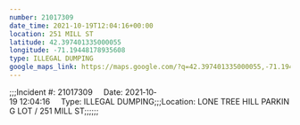 ```yaml
---
number: 21017309
date_time: 2021-10-19T12:04:16+00:00
location: 251 MILL ST
latitude: 42.397401335000055
longitude: -71.19448178935608
type: ILLEGAL DUMPING
google_maps_link: https://maps.google.com/?q=42.397401335000055,-71.19448178935608
---
```


;;;Incident #: 21017309     Date: 2021‐10‐19 12:04:16     Type: ILLEGAL DUMPING;;;Location: LONE TREE HILL PARKING LOT / 251 MILL ST;;;;;;
